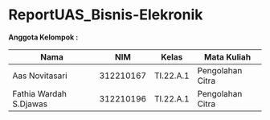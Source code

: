 # ReportUAS_Bisnis-Elekronik

**Anggota Kelompok :** <br>

| Nama                    | NIM       | Kelas     | Mata Kuliah      |
| ------------------------| --------- | --------- | -----------------|
| Aas Novitasari          | 312210167 | TI.22.A.1 | Pengolahan Citra |
| Fathia Wardah S.Djawas  | 312210196 | TI.22.A.1 | Pengolahan Citra |

